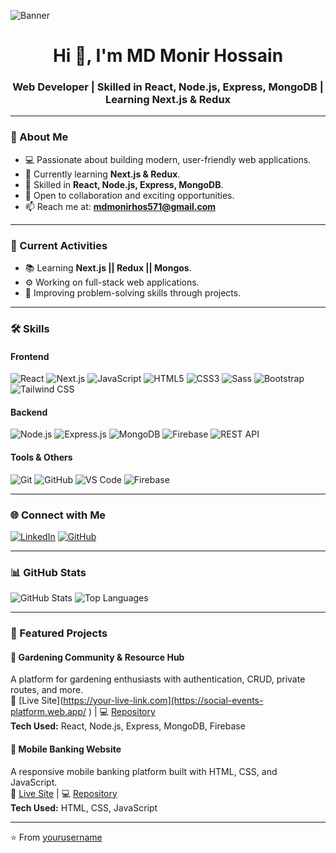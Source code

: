<!-- Banner Image -->
![Banner](https://i.ibb.co.com/mF6W5bXF/Green-Illustrative-Website-Development-Facebook-Ad.png)

<h1 align="center">Hi 👋, I'm MD Monir Hossain</h1>
<h3 align="center">Web Developer | Skilled in React, Node.js, Express, MongoDB | Learning Next.js & Redux</h3>

---

### 🚀 About Me
- 💻 Passionate about building modern, user-friendly web applications.
- 🌱 Currently learning **Next.js & Redux**.
- 🔭 Skilled in **React, Node.js, Express, MongoDB**.
- 🤝 Open to collaboration and exciting opportunities.
- 📫 Reach me at: **mdmonirhos571@gmail.com**

---

### 📌 Current Activities
- 📚 Learning **Next.js || Redux || Mongos**.
- ⚙️ Working on full-stack web applications.
- 🎯 Improving problem-solving skills through projects.

---

### 🛠️ Skills

#### **Frontend**
![React](https://img.shields.io/badge/React-61DAFB?style=for-the-badge&logo=react&logoColor=black)
![Next.js](https://img.shields.io/badge/Next.js-000000?style=for-the-badge&logo=next.js&logoColor=white)
![JavaScript](https://img.shields.io/badge/JavaScript-F7DF1E?style=for-the-badge&logo=javascript&logoColor=black)
![HTML5](https://img.shields.io/badge/HTML5-E34F26?style=for-the-badge&logo=html5&logoColor=white)
![CSS3](https://img.shields.io/badge/CSS3-1572B6?style=for-the-badge&logo=css3&logoColor=white)
![Sass](https://img.shields.io/badge/Sass-CC6699?style=for-the-badge&logo=sass&logoColor=white)
![Bootstrap](https://img.shields.io/badge/Bootstrap-7952B3?style=for-the-badge&logo=bootstrap&logoColor=white)
![Tailwind CSS](https://img.shields.io/badge/Tailwind_CSS-06B6D4?style=for-the-badge&logo=tailwind-css&logoColor=white)

#### **Backend**
![Node.js](https://img.shields.io/badge/Node.js-339933?style=for-the-badge&logo=node.js&logoColor=white)
![Express.js](https://img.shields.io/badge/Express.js-000000?style=for-the-badge&logo=express&logoColor=white)
![MongoDB](https://img.shields.io/badge/MongoDB-47A248?style=for-the-badge&logo=mongodb&logoColor=white)
![Firebase](https://img.shields.io/badge/Firebase-FFCA28?style=for-the-badge&logo=firebase&logoColor=black)
![REST API](https://img.shields.io/badge/REST_API-000000?style=for-the-badge)

#### **Tools & Others**
![Git](https://img.shields.io/badge/Git-F05032?style=for-the-badge&logo=git&logoColor=white)
![GitHub](https://img.shields.io/badge/GitHub-181717?style=for-the-badge&logo=github&logoColor=white)
![VS Code](https://img.shields.io/badge/VSCode-007ACC?style=for-the-badge&logo=visual-studio-code&logoColor=white)
![Firebase](https://img.shields.io/badge/Firebase-FFCA28?style=for-the-badge&logo=firebase&logoColor=black)

---

### 🌐 Connect with Me
[![LinkedIn](https://img.shields.io/badge/LinkedIn-0A66C2?style=for-the-badge&logo=linkedin&logoColor=white)]((https://www.linkedin.com/in/md-monir7/))
[![GitHub](https://img.shields.io/badge/GitHub-181717?style=for-the-badge&logo=github&logoColor=white)](https://github.com/monirhossain-oss)

---

### 📊 GitHub Stats
![GitHub Stats](https://github-readme-stats.vercel.app/api?username=monirhossain-oss&show_icons=true&theme=tokyonight)
![Top Languages](https://github-readme-stats.vercel.app/api/top-langs/?username=monirhossain-oss&layout=compact&theme=tokyonight)

---

### 📌 Featured Projects
#### 🌿 Gardening Community & Resource Hub
A platform for gardening enthusiasts with authentication, CRUD, private routes, and more.  
🔗 [Live Site](https://your-live-link.com](https://social-events-platform.web.app/ ) | 💻 [Repository](https://github.com/yourusername/projectname)  
**Tech Used:** React, Node.js, Express, MongoDB, Firebase  

#### 🏦 Mobile Banking Website
A responsive mobile banking platform built with HTML, CSS, and JavaScript.  
🔗 [Live Site](https://your-live-link.com) | 💻 [Repository](https://github.com/yourusername/projectname)  
**Tech Used:** HTML, CSS, JavaScript

---

⭐️ From [yourusername](https://github.com/monirhossain-oss)
